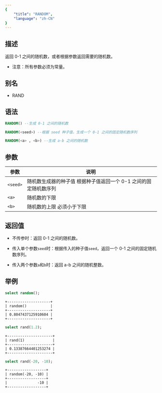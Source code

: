 ```yaml
---
{
    "title": "RANDOM",
    "language": "zh-CN"
}
---
```


## 描述

返回 0-1 之间的随机数，或者根据参数返回需要的随机数。

- 注意：所有参数必须为常量。

## 别名

- RAND

## 语法

```sql
RANDOM() --生成 0-1 之间的随机数

RANDOM(<seed>) --根据 seed 种子值，生成一个 0-1 之间的固定随机数序列

RANDOM(<a> , <b>) --生成 a-b 之间的随机数
```

## 参数

| 参数 | 说明 |
| -- | -- |
| `<seed>` | 随机数生成器的种子值 根据种子值返回一个 0-1 之间的固定随机数序列 |
| `<a>` | 随机数的下限 |
| `<b>` | 随机数的上限 必须小于下限 |

## 返回值

- 不传参时：返回 0-1 之间的随机数。

- 传入单个参数`seed`时：根据传入的种子值`seed`，返回一个 0-1 之间的固定随机数序列。

- 传入两个参数`a`和`b`时：返回 a-b 之间的随机整数。

## 举例

```sql
select random();
```

```text
+--------------------+
| random()           |
+--------------------+
| 0.8047437125910604 |
+--------------------+
```

```sql
select rand(1.2);
```

```text
+---------------------+
| rand(1)             |
+---------------------+
| 0.13387664401253274 |
+---------------------+
```

```sql
select rand(-20, -10);
```

```text
+------------------+
| random(-20, -10) |
+------------------+
|              -10 |
+------------------+
```
